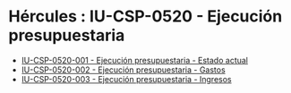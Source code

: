 # Hércules : IU\-CSP\-0520 \- Ejecución presupuestaria



* [IU\-CSP\-0520\-001 \- Ejecución presupuestaria \- Estado actual](/hercules/sgi-sistema-de-gestion-de-investigacion/requisitos-y-analisis-funcional/analisis-funcional-sgi-hercules/csp-modulo-de-convocatorias-ayudas-solicitudes-proyectos-y-contratos-y-grupos-de-investigacion/csp-interfaz-de-usuario/iu-csp-0500-ejecucion-economica/iu-csp-0520-ejecucion-presupuestaria/iu-csp-0520-001-ejecucion-presupuestaria-estado-actual.md "/hercules/sgi-sistema-de-gestion-de-investigacion/requisitos-y-analisis-funcional/analisis-funcional-sgi-hercules/csp-modulo-de-convocatorias-ayudas-solicitudes-proyectos-y-contratos-y-grupos-de-investigacion/csp-interfaz-de-usuario/iu-csp-0500-ejecucion-economica/iu-csp-0520-ejecucion-presupuestaria/iu-csp-0520-001-ejecucion-presupuestaria-estado-actual.md")
* [IU\-CSP\-0520\-002 \- Ejecución presupuestaria \- Gastos](/hercules/sgi-sistema-de-gestion-de-investigacion/requisitos-y-analisis-funcional/analisis-funcional-sgi-hercules/csp-modulo-de-convocatorias-ayudas-solicitudes-proyectos-y-contratos-y-grupos-de-investigacion/csp-interfaz-de-usuario/iu-csp-0500-ejecucion-economica/iu-csp-0520-ejecucion-presupuestaria/iu-csp-0520-002-ejecucion-presupuestaria-gastos.md "/hercules/sgi-sistema-de-gestion-de-investigacion/requisitos-y-analisis-funcional/analisis-funcional-sgi-hercules/csp-modulo-de-convocatorias-ayudas-solicitudes-proyectos-y-contratos-y-grupos-de-investigacion/csp-interfaz-de-usuario/iu-csp-0500-ejecucion-economica/iu-csp-0520-ejecucion-presupuestaria/iu-csp-0520-002-ejecucion-presupuestaria-gastos.md")
* [IU\-CSP\-0520\-003 \- Ejecución presupuestaria \- Ingresos](/hercules/sgi-sistema-de-gestion-de-investigacion/requisitos-y-analisis-funcional/analisis-funcional-sgi-hercules/csp-modulo-de-convocatorias-ayudas-solicitudes-proyectos-y-contratos-y-grupos-de-investigacion/csp-interfaz-de-usuario/iu-csp-0500-ejecucion-economica/iu-csp-0520-ejecucion-presupuestaria/iu-csp-0520-003-ejecucion-presupuestaria-ingresos.md "/hercules/sgi-sistema-de-gestion-de-investigacion/requisitos-y-analisis-funcional/analisis-funcional-sgi-hercules/csp-modulo-de-convocatorias-ayudas-solicitudes-proyectos-y-contratos-y-grupos-de-investigacion/csp-interfaz-de-usuario/iu-csp-0500-ejecucion-economica/iu-csp-0520-ejecucion-presupuestaria/iu-csp-0520-003-ejecucion-presupuestaria-ingresos.md")




